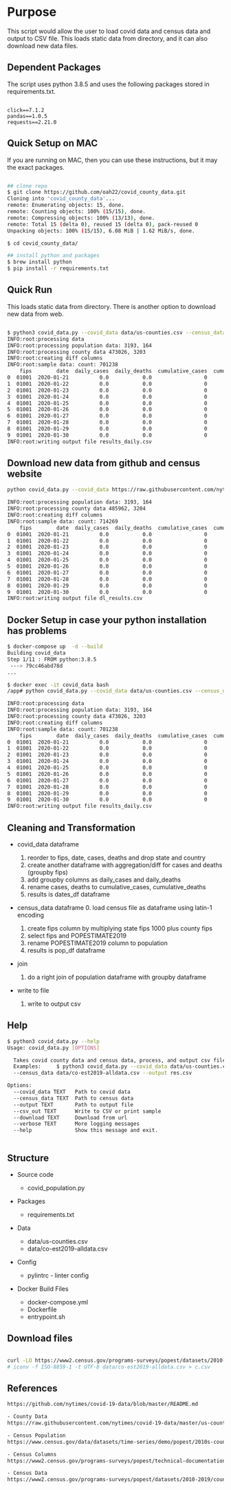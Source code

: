 # Purpose

This script would allow the user to load covid data and census data and output to CSV file.
This loads static data from directory, and it can also download new data files.

## Dependent Packages

The script uses python 3.8.5 and uses the following packages stored in requirements.txt.

```text

click==7.1.2
pandas==1.0.5
requests==2.21.0

```

## Quick Setup on MAC

If you are running on MAC, then you can use these instructions, but it may the exact packages.

```sh

## clone repo
$ git clone https://github.com/oah22/covid_county_data.git
Cloning into 'covid_county_data'...
remote: Enumerating objects: 15, done.
remote: Counting objects: 100% (15/15), done.
remote: Compressing objects: 100% (13/13), done.
remote: Total 15 (delta 0), reused 15 (delta 0), pack-reused 0
Unpacking objects: 100% (15/15), 6.08 MiB | 1.62 MiB/s, done.

$ cd covid_county_data/

## install python and packages
$ brew install python
$ pip install -r requirements.txt

```

## Quick Run

This loads static data from directory. There is another option to download new data from web.

```sh

$ python3 covid_data.py --covid_data data/us-counties.csv --census_data data/co-est2019-alldata.csv --output results_daily.csv
INFO:root:processing data
INFO:root:processing population data: 3193, 164
INFO:root:processing county data 473026, 3203
INFO:root:creating diff columns
INFO:root:sample data: count: 701238
    fips        date  daily_cases  daily_deaths  cumulative_cases  cumulative_deaths
0  01001  2020-01-21          0.0           0.0                 0                  0
1  01001  2020-01-22          0.0           0.0                 0                  0
2  01001  2020-01-23          0.0           0.0                 0                  0
3  01001  2020-01-24          0.0           0.0                 0                  0
4  01001  2020-01-25          0.0           0.0                 0                  0
5  01001  2020-01-26          0.0           0.0                 0                  0
6  01001  2020-01-27          0.0           0.0                 0                  0
7  01001  2020-01-28          0.0           0.0                 0                  0
8  01001  2020-01-29          0.0           0.0                 0                  0
9  01001  2020-01-30          0.0           0.0                 0                  0
INFO:root:writing output file results_daily.csv

```

## Download new data from github and census website

```sh
python covid_data.py --covid_data https://raw.githubusercontent.com/nytimes/covid-19-data/master/us-counties.csv --census_data https://www2.census.gov/programs-surveys/popest/datasets/2010-2019/counties/totals/co-est2019-alldata.csv --download

INFO:root:processing population data: 3193, 164
INFO:root:processing county data 485962, 3204
INFO:root:creating diff columns
INFO:root:sample data: count: 714269
    fips        date  daily_cases  daily_deaths  cumulative_cases  cumulative_deaths
0  01001  2020-01-21          0.0           0.0                 0                  0
1  01001  2020-01-22          0.0           0.0                 0                  0
2  01001  2020-01-23          0.0           0.0                 0                  0
3  01001  2020-01-24          0.0           0.0                 0                  0
4  01001  2020-01-25          0.0           0.0                 0                  0
5  01001  2020-01-26          0.0           0.0                 0                  0
6  01001  2020-01-27          0.0           0.0                 0                  0
7  01001  2020-01-28          0.0           0.0                 0                  0
8  01001  2020-01-29          0.0           0.0                 0                  0
9  01001  2020-01-30          0.0           0.0                 0                  0
INFO:root:writing output file dl_results.csv
```

## Docker Setup in case your python installation has problems

```sh
$ docker-compose up  -d --build
Building covid_data
Step 1/11 : FROM python:3.8.5
 ---> 79cc46abd78d
...

$ docker exec -it covid_data bash
/app# python covid_data.py --covid_data data/us-counties.csv --census_data data/co-est2019-alldata.csv --output res.csv

INFO:root:processing data
INFO:root:processing population data: 3193, 164
INFO:root:processing county data 473026, 3203
INFO:root:creating diff columns
INFO:root:sample data: count: 701238
    fips        date  daily_cases  daily_deaths  cumulative_cases  cumulative_deaths
0  01001  2020-01-21          0.0           0.0                 0                  0
1  01001  2020-01-22          0.0           0.0                 0                  0
2  01001  2020-01-23          0.0           0.0                 0                  0
3  01001  2020-01-24          0.0           0.0                 0                  0
4  01001  2020-01-25          0.0           0.0                 0                  0
5  01001  2020-01-26          0.0           0.0                 0                  0
6  01001  2020-01-27          0.0           0.0                 0                  0
7  01001  2020-01-28          0.0           0.0                 0                  0
8  01001  2020-01-29          0.0           0.0                 0                  0
9  01001  2020-01-30          0.0           0.0                 0                  0
INFO:root:writing output file results_daily.csv

```

## Cleaning and Transformation

- covid_data dataframe
    1. reorder to fips, date, cases, deaths and drop state and country
    2. create another dataframe with aggregation/diff for cases and deaths (groupby fips)
    3. add groupby columns as daily_cases and daily_deaths
    4. rename cases, deaths to cumulative_cases, cumulative_deaths
    5. results is dates_df dataframe

- census_data dataframe
    0. load census file as dataframe using latin-1 encoding
    1. create fips column by multiplying state fips 1000 plus county fips
    2. select fips and POPESTIMATE2019
    3. rename POPESTIMATE2019 column to population
    4. results is pop_df dataframe

- join
    1. do a right join of population dataframe with groupby dataframe

- write to file
    1. write to output csv

## Help

```sh
$ python3 covid_data.py --help
Usage: covid_data.py [OPTIONS]

  Takes covid county data and census data, process, and output csv file.
  Examples:     $ python3 covid_data.py --covid_data data/us-counties.csv
  --census_data data/co-est2019-alldata.csv --output res.csv

Options:
  --covid_data TEXT   Path to covid data
  --census_data TEXT  Path to census data
  --output TEXT       Path to output file
  --csv_out TEXT      Write to CSV or print sample
  --download TEXT     Download from url
  --verbose TEXT      More logging messages
  --help              Show this message and exit.
```

```sh
```

## Structure

- Source code
  - covid_population.py

- Packages
  - requirements.txt

- Data
  - data/us-counties.csv
  - data/co-est2019-alldata.csv

- Config
  - pylintrc - linter config

- Docker Build Files
  - docker-compose.yml
  - Dockerfile
  - entrypoint.sh

## Download files

```sh

curl -LO https://www2.census.gov/programs-surveys/popest/datasets/2010-2019/counties/totals/co-est2019-alldata.csv
# iconv -f ISO-8859-1 -t UTF-8 data/co-est2019-alldata.csv > c.csv

```

## References

```sh
https://github.com/nytimes/covid-19-data/blob/master/README.md

- County Data
https://raw.githubusercontent.com/nytimes/covid-19-data/master/us-counties.csv

- Census Population
https://www.census.gov/data/datasets/time-series/demo/popest/2010s-counties-total.html

- Census Columns
https://www2.census.gov/programs-surveys/popest/technical-documentation/file-layouts/2010-2019/co-est2019-alldata.pdf

- Census Data
https://www2.census.gov/programs-surveys/popest/datasets/2010-2019/counties/totals/co-est2019-alldata.csv

```